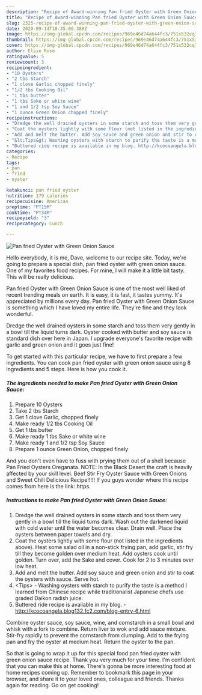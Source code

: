 ```yaml
---
description: "Recipe of Award-winning Pan fried Oyster with Green Onion Sauce"
title: "Recipe of Award-winning Pan fried Oyster with Green Onion Sauce"
slug: 2325-recipe-of-award-winning-pan-fried-oyster-with-green-onion-sauce
date: 2020-09-14T18:35:00.388Z
image: https://img-global.cpcdn.com/recipes/969e46d74a644fc3/751x532cq70/pan-fried-oyster-with-green-onion-sauce-recipe-main-photo.jpg
thumbnail: https://img-global.cpcdn.com/recipes/969e46d74a644fc3/751x532cq70/pan-fried-oyster-with-green-onion-sauce-recipe-main-photo.jpg
cover: https://img-global.cpcdn.com/recipes/969e46d74a644fc3/751x532cq70/pan-fried-oyster-with-green-onion-sauce-recipe-main-photo.jpg
author: Elsie Rose
ratingvalue: 5
reviewcount: 3
recipeingredient:
- "10 Oysters"
- "2 tbs Starch"
- "1 clove Garlic chopped finely"
- "1/2 tbs Cooking Oil"
- "1 tbs butter"
- "1 tbs Sake or white wine"
- "1 and 1/2 tsp Soy Sauce"
- "1 ounce Green Onion chopped finely"
recipeinstructions:
- "Dredge the well drained oysters in some starch and toss them very gently in a bowl till the liquid turns dark. Wash out the darkened liquid with cold water until the water becomes clear. Drain well. Place the oysters between paper towels and dry."
- "Coat the oysters lightly with some flour (not listed in the ingredients above). Heat some salad oil in a non-stick frying pan, add garlic, stir fry till they become golden over medium heat. Add oysters cook until golden. Turn over, add the Sake and cover. Cook for 2 to 3 minutes over low heat."
- "Add and melt the butter. Add soy sauce and green onion and stir to coat the oysters with sauce. Serve hot."
- "&lt;Tips&gt; Washing oysters with starch to purify the taste is a method I learned from Chinese recipe while traditionalist Japanese chefs use graded Daikon radish juice."
- "Buttered ride recipe is available in my blog. http://kcocoangela.blog132.fc2.com/blog-entry-6.html"
categories:
- Recipe
tags:
- pan
- fried
- oyster

katakunci: pan fried oyster 
nutrition: 179 calories
recipecuisine: American
preptime: "PT15M"
cooktime: "PT34M"
recipeyield: "3"
recipecategory: Lunch

---
```



![Pan fried Oyster with Green Onion Sauce](https://img-global.cpcdn.com/recipes/969e46d74a644fc3/751x532cq70/pan-fried-oyster-with-green-onion-sauce-recipe-main-photo.jpg)

Hello everybody, it is me, Dave, welcome to our recipe site. Today, we're going to prepare a special dish, pan fried oyster with green onion sauce. One of my favorites food recipes. For mine, I will make it a little bit tasty. This will be really delicious.

Pan fried Oyster with Green Onion Sauce is one of the most well liked of recent trending meals on earth. It is easy, it is fast, it tastes yummy. It's appreciated by millions every day. Pan fried Oyster with Green Onion Sauce is something which I have loved my entire life. They're fine and they look wonderful.

Dredge the well drained oysters in some starch and toss them very gently in a bowl till the liquid turns dark. Oyster cooked with butter and soy sauce is standard dish over here in Japan. I upgrade everyone&#39;s favorite recipe with garlic and green onion and it goes just fine!


To get started with this particular recipe, we have to first prepare a few ingredients. You can cook pan fried oyster with green onion sauce using 8 ingredients and 5 steps. Here is how you cook it.

<!--inarticleads1-->

##### The ingredients needed to make Pan fried Oyster with Green Onion Sauce:

1. Prepare 10 Oysters
1. Take 2 tbs Starch
1. Get 1 clove Garlic, chopped finely
1. Make ready 1/2 tbs Cooking Oil
1. Get 1 tbs butter
1. Make ready 1 tbs Sake or white wine
1. Make ready 1 and 1/2 tsp Soy Sauce
1. Prepare 1 ounce Green Onion, chopped finely


And you don&#39;t even have to fuss with prying them out of a shell because Pan Fried Oysters Oreganata. NOTE: In the Black Desert the craft is heavily affected by your skill level. Beef Stir Fry Oyster Sauce with Green Onions and Sweet Chili Delicious Recipe!!!!! If you guys wonder where this recipe comes from here is the link: https. 

<!--inarticleads2-->

##### Instructions to make Pan fried Oyster with Green Onion Sauce:

1. Dredge the well drained oysters in some starch and toss them very gently in a bowl till the liquid turns dark. Wash out the darkened liquid with cold water until the water becomes clear. Drain well. Place the oysters between paper towels and dry.
1. Coat the oysters lightly with some flour (not listed in the ingredients above). Heat some salad oil in a non-stick frying pan, add garlic, stir fry till they become golden over medium heat. Add oysters cook until golden. Turn over, add the Sake and cover. Cook for 2 to 3 minutes over low heat.
1. Add and melt the butter. Add soy sauce and green onion and stir to coat the oysters with sauce. Serve hot.
1. &lt;Tips&gt; - Washing oysters with starch to purify the taste is a method I learned from Chinese recipe while traditionalist Japanese chefs use graded Daikon radish juice.
1. Buttered ride recipe is available in my blog. - http://kcocoangela.blog132.fc2.com/blog-entry-6.html


Combine oyster sauce, soy sauce, wine, and cornstarch in a small bowl and whisk with a fork to combine. Return liver to wok and add sauce mixture. Stir-fry rapidly to prevent the cornstarch from clumping. Add to the frying pan and fry the oyster at medium heat. Return the oyster to the pan. 

So that is going to wrap it up for this special food pan fried oyster with green onion sauce recipe. Thank you very much for your time. I'm confident that you can make this at home. There's gonna be more interesting food at home recipes coming up. Remember to bookmark this page in your browser, and share it to your loved ones, colleague and friends. Thanks again for reading. Go on get cooking!
